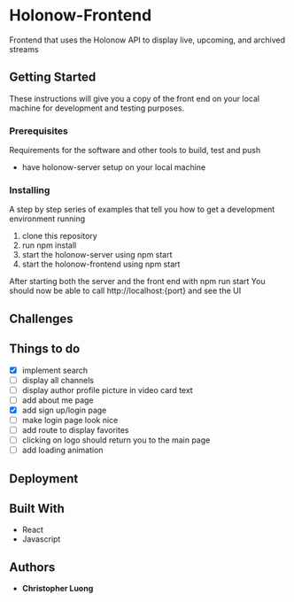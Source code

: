 # Holonow-Frontend

Frontend that uses the Holonow API to display live, upcoming, and archived streams

## Getting Started

These instructions will give you a copy of the front end on your local machine for development and testing purposes. 

### Prerequisites

Requirements for the software and other tools to build, test and push 
- have holonow-server setup on your local machine

### Installing

A step by step series of examples that tell you how to get a development
environment running

1. clone this repository
2. run npm install
3. start the holonow-server using npm start
4. start the holonow-frontend using npm start

After starting both the server and the front end with npm run start
You should now be able to call http://localhost:{port} and see the UI

## Challenges


## Things to do
- [x] implement search 
- [ ] display all channels
- [ ] display author profile picture in video card text
- [ ] add about me page
- [x] add sign up/login page
- [ ] make login page look nice
- [ ] add route to display favorites
- [ ] clicking on logo should return you to the main page
- [ ] add loading animation 

## Deployment



## Built With
  - React
  - Javascript  

## Authors
  - **Christopher Luong** 
